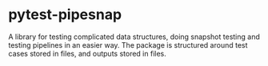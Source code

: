 # pytest-pipesnap
A library for testing complicated data structures, doing snapshot testing and testing pipelines in an easier way. The package is structured around test cases stored in files, and outputs stored in files.

